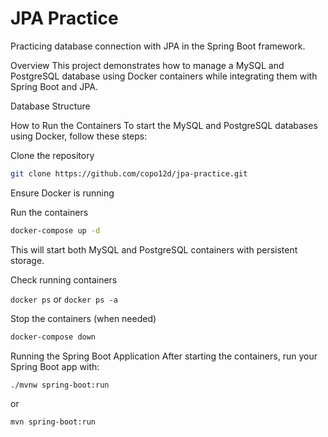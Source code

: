 # JPA Practice
Practicing database connection with JPA in the Spring Boot framework.

Overview
This project demonstrates how to manage a MySQL and PostgreSQL database using Docker containers while integrating them with Spring Boot and JPA.

Database Structure

How to Run the Containers
To start the MySQL and PostgreSQL databases using Docker, follow these steps:

Clone the repository

```bash
git clone https://github.com/copo12d/jpa-practice.git
```
Ensure Docker is running

Run the containers

```bash
docker-compose up -d
```
This will start both MySQL and PostgreSQL containers with persistent storage.

Check running containers


`docker ps`
or
`docker ps -a`

Stop the containers (when needed)

```bash
docker-compose down
```


Running the Spring Boot Application
After starting the containers, run your Spring Boot app with:

```bash
./mvnw spring-boot:run
```
or
```bash
mvn spring-boot:run
```

